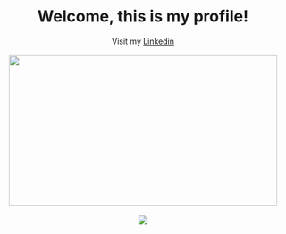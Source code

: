 <div align="center">
 <h1>Welcome, this is my profile!</h1>
 <span font-size="14px">Visit my <a href="https://www.linkedin.com/in/luiz-toquetto/">Linkedin</a></span><br/><br/>
 <div style="border-radius; 100px:">
  <img height="270px" width="480px" src="https://cdn.pixabay.com/photo/2020/08/05/20/56/keyboard-5466431_960_720.jpg" />
 </div>
</div>

<div align="center">
  <br/><img src="https://github-readme-stats.vercel.app/api/top-langs/?username=luiztoquetto&layout=compact&theme=onedark" />
</div>
